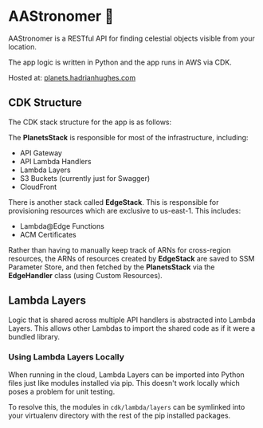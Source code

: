 # AAStronomer 🔭

AAStronomer is a RESTful API for finding celestial objects visible from your location.

The app logic is written in Python and the app runs in AWS via CDK.

Hosted at: [planets.hadrianhughes.com](https://planets.hadrianhughes.com)


## CDK Structure

The CDK stack structure for the app is as follows:

The **PlanetsStack** is responsible for most of the infrastructure, including:
  - API Gateway
  - API Lambda Handlers
  - Lambda Layers
  - S3 Buckets (currently just for Swagger)
  - CloudFront

There is another stack called **EdgeStack**. This is responsible for provisioning resources which are exclusive to us-east-1. This includes:
  - Lambda@Edge Functions
  - ACM Certificates

Rather than having to manually keep track of ARNs for cross-region resources, the ARNs of resources created by **EdgeStack** are saved to SSM Parameter Store, and then fetched by the **PlanetsStack** via the **EdgeHandler** class (using Custom Resources).


## Lambda Layers

Logic that is shared across multiple API handlers is abstracted into Lambda Layers. This allows other Lambdas to import the shared code as if it were a bundled library.

### Using Lambda Layers Locally

When running in the cloud, Lambda Layers can be imported into Python files just like modules installed via pip. This doesn't work locally which poses a problem for unit testing.

To resolve this, the modules in `cdk/lambda/layers` can be symlinked into your virtualenv directory with the rest of the pip installed packages.
